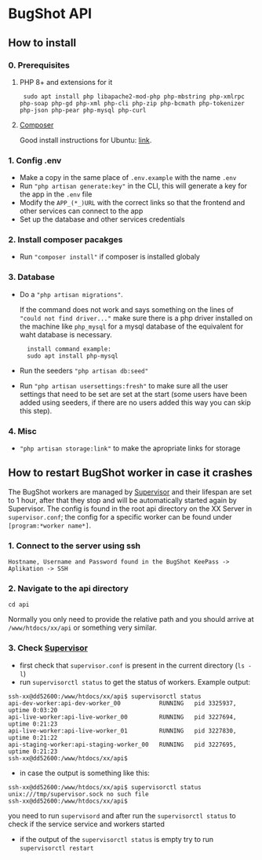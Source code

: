 # BugShot API

## How to install

### 0. Prerequisites

1. PHP 8+ and extensions for it

		sudo apt install php libapache2-mod-php php-mbstring php-xmlrpc php-soap php-gd php-xml php-cli php-zip php-bcmath php-tokenizer php-json php-pear php-mysql php-curl

2. [Composer](https://getcomposer.org/)

	Good install instructions for Ubuntu: [link](https://www.digitalocean.com/community/tutorials/how-to-install-composer-on-ubuntu-20-04-quickstart).

### 1. Config .env

- Make a copy in the same place of `.env.example` with the name `.env`
- Run `"php artisan generate:key"` in the CLI, this will generate a key for the app in the `.env` file
- Modify the `APP_(*_)URL` with the correct links so that the frontend and other services can connect to the app
- Set up the database and other services credentials

### 2. Install composer pacakges

- Run `"composer install"` if composer is installed globaly

### 3. Database

- Do a `"php artisan migrations"`. 

	If the command does not work and says something on the lines of `"could not find driver..."` make sure there is a php driver installed on the machine like `php_mysql` for a mysql database of the equivalent  for waht database is necessary. 

		install command example:
		sudo apt install php-mysql

- Run the seeders `"php artisan db:seed"`
- Run `"php artisan usersettings:fresh"` to make sure all the user settings that need to be set are set at the start (some users have been added using seeders, if there are no users added this way you can skip this step).

### 4. Misc

- `"php artisan storage:link"` to make the apropriate links for storage


## How to restart BugShot worker in case it crashes

The BugShot workers are managed by [Supervisor](http://supervisord.org/) and their lifespan are set to 1 hour, after that they stop and will be automatically started again by Supervisor. The config is found in the root api directory on the XX Server in `supervisor.conf`; the config for a specific worker can be found under `[program:*worker name*]`.

### 1. Connect to the server using ssh

    Hostname, Username and Password found in the BugShot KeePass -> Aplikation -> SSH

### 2. Navigate to the api directory

    cd api

Normally you only need to provide the relative path and you should arrive at `/www/htdocs/xx/api` or something very similar.

### 3. Check [Supervisor](http://supervisord.org/)

-   first check that `supervisor.conf` is present in the current directory (`ls -l`)
-   run `supervisorctl status` to get the status of workers. Example output:

```
ssh-xx@dd52600:/www/htdocs/xx/api$ supervisorctl status
api-dev-worker:api-dev-worker_00           RUNNING   pid 3325937, uptime 0:03:20
api-live-worker:api-live-worker_00         RUNNING   pid 3227694, uptime 0:21:23
api-live-worker:api-live-worker_01         RUNNING   pid 3227830, uptime 0:21:22
api-staging-worker:api-staging-worker_00   RUNNING   pid 3227695, uptime 0:21:23
ssh-xx@dd52600:/www/htdocs/xx/api$
```

-   in case the output is something like this:

```
ssh-xx@dd52600:/www/htdocs/xx/api$ supervisorctl status
unix:///tmp/supervisor.sock no such file
ssh-xx@dd52600:/www/htdocs/xx/api$
```

you need to run `supervisord` and after run the `supervisorctl status` to check if the service service and workers started

-   if the output of the `supervisorctl status` is empty try to run `supervisorctl restart`
